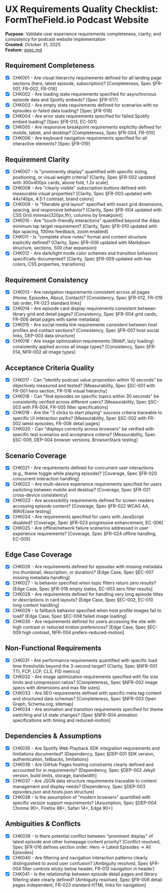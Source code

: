 # UX Requirements Quality Checklist: FormTheField.io Podcast Website

**Purpose**: Validate user experience requirements completeness, clarity, and consistency for podcast website implementation  
**Created**: October 31, 2025  
**Feature**: [spec.md](../spec.md)

## Requirement Completeness

- [x] CHK001 - Are visual hierarchy requirements defined for all landing page sections (hero, latest episode, subscription)? [Completeness, Spec §FR-001, FR-002, FR-016]
- [x] CHK002 - Are loading state requirements specified for asynchronous episode data and Spotify embeds? [Spec §FR-017]
- [x] CHK003 - Are empty state requirements defined for scenarios with no episodes or failed data loading? [Spec §FR-018]
- [x] CHK004 - Are error state requirements specified for failed Spotify embed loading? [Spec §FR-013, EC-001]
- [x] CHK005 - Are responsive breakpoint requirements explicitly defined for mobile, tablet, and desktop? [Completeness, Spec §FR-004, FR-010]
- [x] CHK006 - Are keyboard navigation requirements specified for all interactive elements? [Spec §FR-019]

## Requirement Clarity

- [x] CHK007 - Is "prominently display" quantified with specific sizing, positioning, or visual weight criteria? [Clarity, Spec §FR-002 updated with 300x400px cards, above fold, 1.2x scale]
- [x] CHK008 - Are "clearly visible" subscription buttons defined with measurable visual properties? [Clarity, Spec §FR-003 updated with 44x140px, 4.5:1 contrast, brand colors]
- [x] CHK009 - Is "filterable grid layout" specified with exact grid dimensions, spacing, and responsive behavior? [Clarity, Spec §FR-004 updated with CSS Grid minmax(320px,1fr), columns by breakpoint]
- [x] CHK010 - Are "touch-friendly interactions" quantified beyond the 44px minimum tap target requirement? [Clarity, Spec §FR-010 updated with 8px spacing, 100ms feedback, zoom enabled]
- [x] CHK011 - Is "complete show notes" format and content structure explicitly defined? [Clarity, Spec §FR-006 updated with Markdown structure, sections, 500 char expansion]
- [x] CHK012 - Are dark/light mode color schemes and transition behaviors specifically documented? [Clarity, Spec §FR-009 updated with hex colors, CSS properties, transitions]

## Requirement Consistency

- [x] CHK013 - Are navigation requirements consistent across all pages (Home, Episodes, About, Contact)? [Consistency, Spec §FR-012, FR-019 tab order, FR-023 standard links]
- [x] CHK014 - Are episode card display requirements consistent between library grid and detail pages? [Consistency, Spec §FR-004 grid cards, FR-006 detail pages with same metadata]
- [x] CHK015 - Are social media link requirements consistent between host profiles and contact sections? [Consistency, Spec §FR-007 host social links, DEP-003 data structure]
- [x] CHK016 - Are image optimization requirements (WebP, lazy loading) consistently applied across all image types? [Consistency, Spec §FR-014, NFR-002 all image types]

## Acceptance Criteria Quality

- [x] CHK017 - Can "identify podcast value proposition within 10 seconds" be objectively measured and tested? [Measurability, Spec §SC-001 with FR-001 hero section, FR-016 visual hierarchy]
- [x] CHK018 - Can "find episodes on specific topics within 30 seconds" be consistently verified across different users? [Measurability, Spec §SC-003 with FR-004, FR-005 filter specifications]
- [x] CHK019 - Are the "3 clicks to start playing" success criteria traceable to specific UI interaction paths? [Measurability, Spec §SC-002 with FR-002 latest episodes, FR-006 detail pages]
- [x] CHK020 - Can "displays correctly across browsers" be verified with specific test scenarios and acceptance criteria? [Measurability, Spec §SC-009, DEP-004 browser versions, BrowserStack testing]

## Scenario Coverage

- [x] CHK021 - Are requirements defined for concurrent user interactions (e.g., theme toggle while playing episode)? [Coverage, Spec §FR-020 concurrent interaction handling]
- [x] CHK022 - Are multi-device experience requirements specified for users switching between mobile and desktop? [Coverage, Spec §FR-021 cross-device consistency]
- [x] CHK023 - Are accessibility requirements defined for screen readers accessing episode content? [Coverage, Spec §FR-022 WCAG AA, WAVE/axe testing]
- [x] CHK024 - Are requirements specified for users with JavaScript disabled? [Coverage, Spec §FR-023 progressive enhancement, EC-006]
- [x] CHK025 - Are offline/network failure scenarios addressed in user experience requirements? [Coverage, Spec §FR-024 offline handling, EC-005]

## Edge Case Coverage

- [x] CHK026 - Are requirements defined for episodes with missing metadata (no thumbnail, description, or duration)? [Edge Case, Spec §EC-007 missing metadata handling]
- [x] CHK027 - Is behavior specified when topic filters return zero results? [Edge Case, Spec §FR-018 empty states, EC-003 zero filter results]
- [x] CHK028 - Are requirements defined for handling very long episode titles or descriptions in card layouts? [Edge Case, Spec §EC-002, EC-010 long content handling]
- [x] CHK029 - Is fallback behavior specified when host profile images fail to load? [Edge Case, Spec §EC-008 failed image loading]
- [x] CHK030 - Are requirements defined for users accessing the site with high contrast or reduced motion preferences? [Edge Case, Spec §EC-009 high contrast, NFR-004 prefers-reduced-motion]

## Non-Functional Requirements

- [x] CHK031 - Are performance requirements quantified with specific load time thresholds beyond the 3-second target? [Clarity, Spec §NFR-001 TTI, FCP, LCP, CLS, FID metrics]
- [x] CHK032 - Are image optimization requirements specified with file size limits and compression ratios? [Completeness, Spec §NFR-002 image specs with dimensions and max file sizes]
- [x] CHK033 - Are SEO requirements defined with specific meta tag content and structured data schemas? [Completeness, Spec §NFR-003 Open Graph, Schema.org, sitemap]
- [x] CHK034 - Are animation and transition requirements specified for theme switching and UI state changes? [Spec §NFR-004 animation specifications with timing and reduced-motion]

## Dependencies & Assumptions

- [x] CHK035 - Are Spotify Web Playback SDK integration requirements and limitations documented? [Dependency, Spec §DEP-001 SDK version, authentication, fallbacks, limitations]
- [x] CHK036 - Are GitHub Pages hosting constraints clearly defined and accounted for in requirements? [Dependency, Spec §DEP-002 Jekyll version, build limits, storage, bandwidth]
- [x] CHK037 - Are JSON data structure requirements traceable to content management and display needs? [Dependency, Spec §DEP-003 episodes.json and hosts.json structure]
- [x] CHK038 - Is the assumption of "modern browsers" quantified with specific version support requirements? [Assumption, Spec §DEP-004 Chrome 90+, Firefox 88+, Safari 14+, Edge 90+]

## Ambiguities & Conflicts

- [x] CHK039 - Is there potential conflict between "prominent display" of latest episode and other homepage content priority? [Conflict resolved, Spec §FR-016 defines section order: Hero → Latest Episodes → All Episodes]
- [x] CHK040 - Are filtering and navigation interaction patterns clearly distinguished to avoid user confusion? [Ambiguity resolved, Spec §FR-004 filter controls sticky below header, FR-012 navigation in header]
- [x] CHK041 - Is the relationship between episode detail pages and library filtering state clearly defined? [Ambiguity resolved, Spec §FR-006 detail pages independent, FR-023 standard HTML links for navigation]